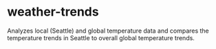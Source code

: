 # weather-trends

Analyzes local (Seattle) and global temperature data and compares the temperature trends in Seattle to overall global temperature trends.